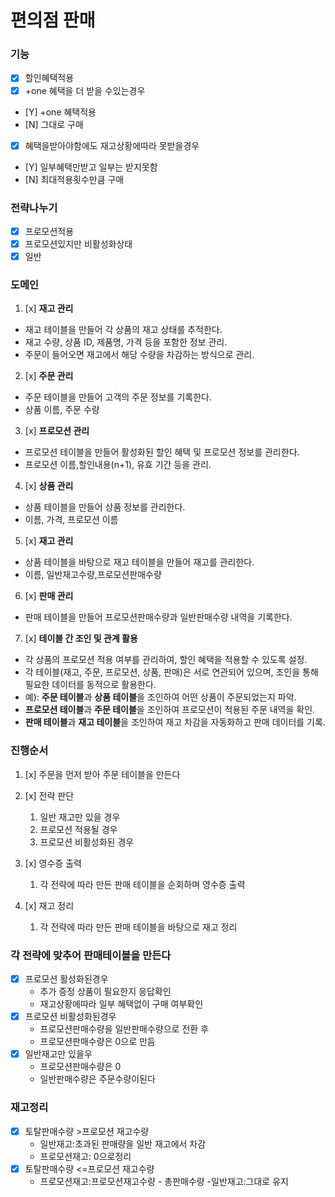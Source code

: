 # 편의점 판매

### 기능

- [x]  할인혜택적용
- [x]  +one 혜택을 더 받을 수있는경우
- [Y] +one 혜택적용
- [N] 그대로 구매
- [x]  혜택을받아야함에도 재고상황에따라 못받을경우
- [Y] 일부혜택만받고 일부는 받지못함
- [N] 최대적용횟수만큼 구매

### 전략나누기

- [x]  프로모션적용
- [x]  프로모션있지만 비활성화상태
- [x]  일반

### 도메인

1. [x] **재고 관리**

- 재고 테이블을 만들어 각 상품의 재고 상태를 추적한다.
- 재고 수량, 상품 ID, 제품명, 가격 등을 포함한 정보 관리.
- 주문이 들어오면 재고에서 해당 수량을 차감하는 방식으로 관리.

2. [x] **주문 관리**

- 주문 테이블을 만들어 고객의 주문 정보를 기록한다.
- 상품 이름, 주문 수량

3. [x] **프로모션 관리**

- 프로모션 테이블을 만들어 활성화된 할인 혜택 및 프로모션 정보를 관리한다.
- 프로모션 이름,할인내용(n+1), 유효 기간 등을 관리.

4. [x] **상품 관리**

- 상품 테이블을 만들어 상품 정보를 관리한다.
- 이름, 가격, 프로모션 이름

5. [x] **재고 관리**

- 상품 테이블을 바탕으로 재고 테이블을 만들어 재고를 관리한다.
- 이름, 일반재고수량,프로모션판매수량

6. [x] **판매 관리**

- 판매 테이블을 만들어 프로모션판매수량과 일반판매수량 내역을 기록한다.

7. [x] **테이블 간 조인 및 관계 활용**

- 각 상품의 프로모션 적용 여부를 관리하여, 할인 혜택을 적용할 수 있도록 설정.
- 각 테이블(재고, 주문, 프로모션, 상품, 판매)은 서로 연관되어 있으며, 조인을 통해 필요한 데이터를 동적으로 활용한다.
- 예): **주문 테이블**과 **상품 테이블**을 조인하여 어떤 상품이 주문되었는지 파악.
- **프로모션 테이블**과 **주문 테이블**을 조인하여 프로모션이 적용된 주문 내역을 확인.
- **판매 테이블**과 **재고 테이블**을 조인하여 재고 차감을 자동화하고 판매 데이터를 기록.

### 진행순서

1. [x] 주문을 먼저 받아 주문 테이블을 만든다
2. [x] 전략 판단
    1. 일반 재고만 있을 경우
    2. 프로모션 적용될 경우
    3. 프로모션 비활성화된 경우
3. [x] 영수증 출력

    1. 각 전략에 따라 만든 판매 테이블을 순회하며 영수증 출력
4. [x] 재고 정리
    1. 각 전략에 따라 만든 판매 테이블을 바탕으로 재고 정리

### 각 전략에 맞추어 판매테이블을 만든다

- [x] 프로모션 활성화된경우
    - 추가 증정 상품이 필요한지 응답확인
    - 재고상황에따라 일부 혜택없이 구매 여부확인
- [x] 프로모션 비활성화된경우
    - 프로모션판매수량을 일반판매수량으로 전환 후
    - 프로모션판매수량은 0으로 만듬
- [x] 일반재고만 있을우
    - 프로모션판매수량은 0
    - 일반판매수량은 주문수량이된다

### 재고정리

- [x] 토탈판매수량 >프로모션 재고수량
    - 일반재고:초과된 판매량을 일반 재고에서 차감
    - 프로모션재고: 0으로정리
- [x] 토탈판매수량 <=프로모션 재고수량
    - 프로모션재고:프로모션재고수량 - 총판매수량
      -일반재고:그대로 유지
